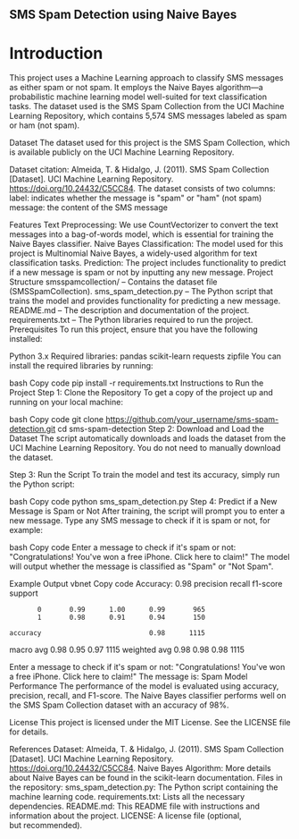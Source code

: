 ## SMS Spam Detection using Naive Bayes
# Introduction
This project uses a Machine Learning approach to classify SMS messages as either spam or not spam. It employs the Naive Bayes algorithm—a probabilistic machine learning model well-suited for text classification tasks. The dataset used is the SMS Spam Collection from the UCI Machine Learning Repository, which contains 5,574 SMS messages labeled as spam or ham (not spam).

Dataset
The dataset used for this project is the SMS Spam Collection, which is available publicly on the UCI Machine Learning Repository.

Dataset citation: Almeida, T. & Hidalgo, J. (2011). SMS Spam Collection [Dataset]. UCI Machine Learning Repository. https://doi.org/10.24432/C5CC84.
The dataset consists of two columns:
label: indicates whether the message is "spam" or "ham" (not spam)
message: the content of the SMS message

Features
Text Preprocessing: We use CountVectorizer to convert the text messages into a bag-of-words model, which is essential for training the Naive Bayes classifier.
Naive Bayes Classification: The model used for this project is Multinomial Naive Bayes, a widely-used algorithm for text classification tasks.
Prediction: The project includes functionality to predict if a new message is spam or not by inputting any new message.
Project Structure
smsspamcollection/ – Contains the dataset file (SMSSpamCollection).
sms_spam_detection.py – The Python script that trains the model and provides functionality for predicting a new message.
README.md – The description and documentation of the project.
requirements.txt – The Python libraries required to run the project.
Prerequisites
To run this project, ensure that you have the following installed:

Python 3.x
Required libraries:
pandas
scikit-learn
requests
zipfile
You can install the required libraries by running:

bash
Copy code
pip install -r requirements.txt
Instructions to Run the Project
Step 1: Clone the Repository
To get a copy of the project up and running on your local machine:

bash
Copy code
git clone https://github.com/your_username/sms-spam-detection.git
cd sms-spam-detection
Step 2: Download and Load the Dataset
The script automatically downloads and loads the dataset from the UCI Machine Learning Repository. You do not need to manually download the dataset.

Step 3: Run the Script
To train the model and test its accuracy, simply run the Python script:

bash
Copy code
python sms_spam_detection.py
Step 4: Predict if a New Message is Spam or Not
After training, the script will prompt you to enter a new message. Type any SMS message to check if it is spam or not, for example:

bash
Copy code
Enter a message to check if it's spam or not: "Congratulations! You've won a free iPhone. Click here to claim!"
The model will output whether the message is classified as "Spam" or "Not Spam".

Example Output
vbnet
Copy code
Accuracy: 0.98
              precision    recall  f1-score   support

           0       0.99      1.00      0.99       965
           1       0.98      0.91      0.94       150

    accuracy                           0.98      1115
   macro avg       0.98      0.95      0.97      1115
weighted avg       0.98      0.98      0.98      1115

Enter a message to check if it's spam or not: "Congratulations! You've won a free iPhone. Click here to claim!"
The message is: Spam
Model Performance
The performance of the model is evaluated using accuracy, precision, recall, and F1-score. The Naive Bayes classifier performs well on the SMS Spam Collection dataset with an accuracy of 98%.

License
This project is licensed under the MIT License. See the LICENSE file for details.

References
Dataset: Almeida, T. & Hidalgo, J. (2011). SMS Spam Collection [Dataset]. UCI Machine Learning Repository. https://doi.org/10.24432/C5CC84.
Naive Bayes Algorithm: More details about Naive Bayes can be found in the scikit-learn documentation.
Files in the repository:
sms_spam_detection.py: The Python script containing the machine learning code.
requirements.txt: Lists all the necessary dependencies.
README.md: This README file with instructions and information about the project.
LICENSE: A license file (optional, but recommended).

